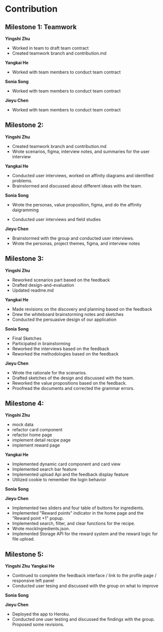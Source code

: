 # Contribution

## Milestone 1: Teamwork

**Yingshi Zhu**

- Worked in team to draft team contract
- Created teamwork branch and contribution.md

**Yangkai He**

- Worked with team members to conduct team contract

**Sonia Song**

- Worked with team members to conduct team contract

**Jieyu Chen**

- Worked with team members to conduct team contract

## Milestone 2:

**Yingshi Zhu**

- Created teamwork branch and contribution.md
- Wrote scenarios, figma, interview notes, and summaries for the user interview

**Yangkai He**

- Conducted user interviews, worked on affinity diagrams and identified problems.
- Brainstormed and discussed about different ideas with the team.

**Sonia Song**

- Wrote the personas, value proposition, figma, and do the affinity daigramming

- Conducted user interviews and field studies

**Jieyu Chen**

- Brainstormed with the group and conducted user interviews.
- Wrote the personas, project themes, figma, and interview notes

## Milestone 3:

**Yingshi Zhu**

- Reworked scenarios part based on the feedback
- Drafted design-and-evaluation
- Updated readme.md

**Yangkai He**

- Made revisions on the discovery and planning based on the feedback
- Drew the whiteboard brainstorming notes and sketches
- Conducted the persuasive design of our application

**Sonia Song**

- Final Sketches
- Participated in brainstorming
- Reworked the interviews based on the feedback
- Reworked the methodologies based on the feedback

**Jieyu Chen**

- Wrote the rationale for the scenarios.
- Drafted sketches of the design and discussed with the team.
- Reworked the value propositions based on the feedback.
- Proofread the documents and corrected the grammar errors.

## Milestone 4:

**Yingshi Zhu**

- mock data
- refactor card component
- refactor home page
- implement detail recipe page
- implement reward page

**Yangkai He**

- Implemented dynamic card component and card view
- Implemented search bar feature
- Implemented upload Api and the feedback display feature
- Utilized cookie to remember the login behavior

**Sonia Song**

**Jieyu Chen**

- Implemented two sliders and four table of buttons for ingredients.
- Implemented "Reward points" indicator in the home page and the "Reward point +1" popup.
- Implemented search, filter, and clear functions for the recipe.
- Wrote mockIngredients.json.
- Implemented Storage API for the reward system and the reward logic for file upload.


## Milestone 5:

**Yingshi Zhu**
**Yangkai He**

- Continued to complete the feedback interface / link to the profile page / responsive left panel
- Conducted user tesing and discussed with the group on what to improve

**Sonia Song**

**Jieyu Chen**

- Deployed the app to Heroku.
- Conducted one user testing and discussed the findings with the group. Proposed some revisions.
